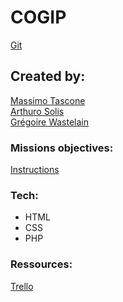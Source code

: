 # COGIP

[Git](https://github.com/MassimoTascone/COGIP)<br/>

## Created by:

[Massimo Tascone](https://github.com/MassimoTascone/)<br/>
[Arthuro Solis](https://github.com/artedsolis)<br/>
[Grégoire Wastelain](https://github.com/gwastelain)<br/>

### Missions objectives:

[Instructions](https://github.com/becodeorg/BXL-Johnson-4.14/tree/master/06-PHP/cogip)<br/>

### Tech:

- HTML
- CSS
- PHP

### Ressources:

[Trello](https://trello.com/b/Nsj0hKhl/cogip-app)<br/>
